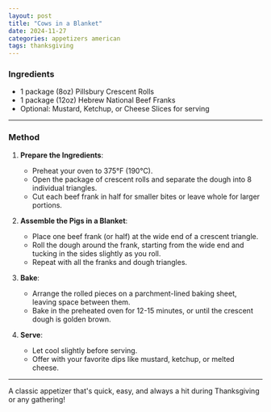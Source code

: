 ```yaml
---
layout: post
title: "Cows in a Blanket"
date: 2024-11-27
categories: appetizers american
tags: thanksgiving
---
```


### Ingredients

- 1 package (8oz) Pillsbury Crescent Rolls
- 1 package (12oz) Hebrew National Beef Franks
- Optional: Mustard, Ketchup, or Cheese Slices for serving

---

### Method

1. **Prepare the Ingredients**:
   - Preheat your oven to 375°F (190°C).
   - Open the package of crescent rolls and separate the dough into 8 individual triangles.
   - Cut each beef frank in half for smaller bites or leave whole for larger portions.

2. **Assemble the Pigs in a Blanket**:
   - Place one beef frank (or half) at the wide end of a crescent triangle.
   - Roll the dough around the frank, starting from the wide end and tucking in the sides slightly as you roll.
   - Repeat with all the franks and dough triangles.

3. **Bake**:
   - Arrange the rolled pieces on a parchment-lined baking sheet, leaving space between them.
   - Bake in the preheated oven for 12-15 minutes, or until the crescent dough is golden brown.

4. **Serve**:
   - Let cool slightly before serving.
   - Offer with your favorite dips like mustard, ketchup, or melted cheese.

---

A classic appetizer that's quick, easy, and always a hit during Thanksgiving or any gathering!